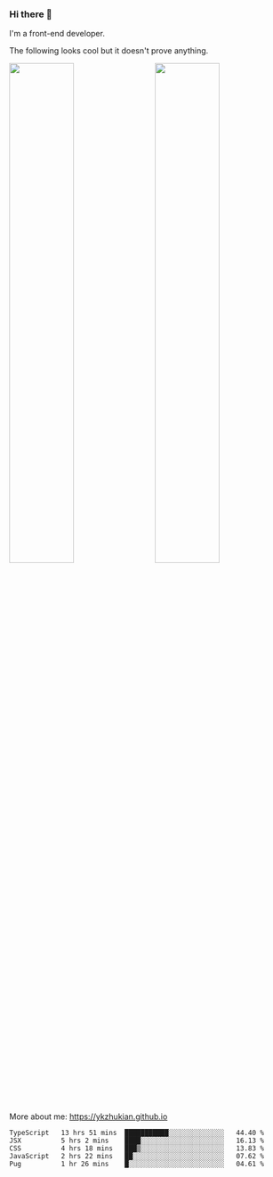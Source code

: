 ### Hi there 👋

I'm a front-end developer.

The following looks cool but it doesn't prove anything.

[<img align="right" width="48%" src="https://github-readme-stats.vercel.app/api?username=ykzhukian&show_icons=true&theme=dracula">](https://github.com/anuraghazra/github-readme-stats)

[<img width="48%" src="https://github-readme-stats.vercel.app/api/top-langs/?username=ykzhukian&layout=compact&theme=dracula">](https://github.com/anuraghazra/github-readme-stats)

More about me: 
https://ykzhukian.github.io

<!--START_SECTION:waka-->
```text
TypeScript   13 hrs 51 mins  ███████████░░░░░░░░░░░░░░   44.40 % 
JSX          5 hrs 2 mins    ████░░░░░░░░░░░░░░░░░░░░░   16.13 % 
CSS          4 hrs 18 mins   ███▒░░░░░░░░░░░░░░░░░░░░░   13.83 % 
JavaScript   2 hrs 22 mins   ██░░░░░░░░░░░░░░░░░░░░░░░   07.62 % 
Pug          1 hr 26 mins    █░░░░░░░░░░░░░░░░░░░░░░░░   04.61 % 
```
<!--END_SECTION:waka-->
